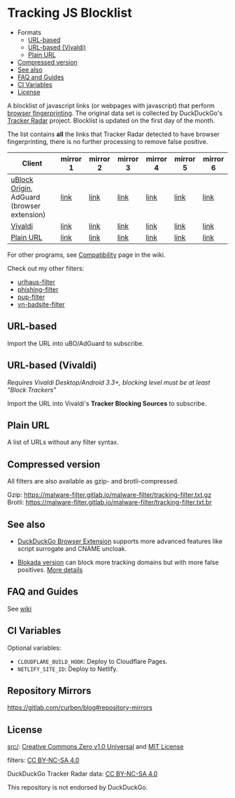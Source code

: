 # Tracking JS Blocklist

- Formats
  - [URL-based](#url-based)
  - [URL-based (Vivaldi)](#url-based-vivaldi)
  - [Plain URL](#plain-url)
- [Compressed version](#compressed-version)
- [See also](#see-also)
- [FAQ and Guides](#faq-and-guides)
- [CI Variables](#ci-variables)
- [License](#license)

A blocklist of javascript links (or webpages with javascript) that perform [browser fingerprinting](https://en.wikipedia.org/wiki/Web_tracking). The original data set is collected by DuckDuckGo's [Tracker Radar](https://github.com/duckduckgo/tracker-radar) project. Blocklist is updated on the first day of the month.

The list contains **all** the links that Tracker Radar detected to have browser fingerprinting, there is no further processing to remove false positive.

| Client                                                   | mirror 1                                                                            | mirror 2                                                                      | mirror 3                                                                       | mirror 4                                                                             | mirror 5                                                             | mirror 6                                                              |
| -------------------------------------------------------- | ----------------------------------------------------------------------------------- | ----------------------------------------------------------------------------- | ------------------------------------------------------------------------------ | ------------------------------------------------------------------------------------ | -------------------------------------------------------------------- | --------------------------------------------------------------------- |
| [uBlock Origin](#url-based), AdGuard (browser extension) | [link](https://malware-filter.gitlab.io/malware-filter/tracking-filter.txt)         | [link](https://curbengh.github.io/malware-filter/tracking-filter.txt)         | [link](https://curbengh.github.io/tracking-filter/tracking-filter.txt)         | [link](https://malware-filter.gitlab.io/tracking-filter/tracking-filter.txt)         | [link](https://malware-filter.pages.dev/tracking-filter.txt)         | [link](https://tracking-filter.pages.dev/tracking-filter.txt)         |
| [Vivaldi](#url-based-vivaldi)                            | [link](https://malware-filter.gitlab.io/malware-filter/tracking-filter-vivaldi.txt) | [link](https://curbengh.github.io/malware-filter/tracking-filter-vivaldi.txt) | [link](https://curbengh.github.io/tracking-filter/tracking-filter-vivaldi.txt) | [link](https://malware-filter.gitlab.io/tracking-filter/tracking-filter-vivaldi.txt) | [link](https://malware-filter.pages.dev/tracking-filter-vivaldi.txt) | [link](https://tracking-filter.pages.dev/tracking-filter-vivaldi.txt) |
| [Plain URL](#plain-url)                                  | [link](https://malware-filter.gitlab.io/malware-filter/tracking-data.txt)           | [link](https://curbengh.github.io/malware-filter/tracking-data.txt)           | [link](https://curbengh.github.io/tracking-filter/tracking-data.txt)           | [link](https://malware-filter.gitlab.io/tracking-filter/tracking-data.txt)           | [link](https://malware-filter.pages.dev/tracking-data.txt)           | [link](https://tracking-filter.pages.dev/tracking-data.txt)           |

For other programs, see [Compatibility](https://gitlab.com/malware-filter/malware-filter/wikis/compatibility) page in the wiki.

Check out my other filters:

- [urlhaus-filter](https://gitlab.com/malware-filter/urlhaus-filter)
- [phishing-filter](https://gitlab.com/malware-filter/phishing-filter)
- [pup-filter](https://gitlab.com/malware-filter/pup-filter)
- [vn-badsite-filter](https://gitlab.com/malware-filter/vn-badsite-filter)

## URL-based

Import the URL into uBO/AdGuard to subscribe.

## URL-based (Vivaldi)

_Requires Vivaldi Desktop/Android 3.3+, blocking level must be at least "Block Trackers"_

Import the URL into Vivaldi's **Tracker Blocking Sources** to subscribe.

## Plain URL

A list of URLs without any filter syntax.

## Compressed version

All filters are also available as gzip- and brotli-compressed.

Gzip: https://malware-filter.gitlab.io/malware-filter/tracking-filter.txt.gz
Brotli: https://malware-filter.gitlab.io/malware-filter/tracking-filter.txt.br

## See also

- [DuckDuckGo Browser Extension](https://github.com/duckduckgo/duckduckgo-privacy-extension) supports more advanced features like script surrogate and CNAME uncloak.

- [Blokada version](https://blokada.org/blocklists/ddgtrackerradar/standard/hosts.txt) can block more tracking domains but with more false positives. [More details](https://community.blokada.org/t/introducing-duckduckgo-tracker-radar-to-blokada/469)

## FAQ and Guides

See [wiki](https://gitlab.com/malware-filter/malware-filter/-/wikis/home)

## CI Variables

Optional variables:

- `CLOUDFLARE_BUILD_HOOK`: Deploy to Cloudflare Pages.
- `NETLIFY_SITE_ID`: Deploy to Netlify.

## Repository Mirrors

https://gitlab.com/curben/blog#repository-mirrors

## License

[src/](src/): [Creative Commons Zero v1.0 Universal](LICENSE-CC0.md) and [MIT License](LICENSE)

filters: [CC BY-NC-SA 4.0](https://creativecommons.org/licenses/by-nc-sa/4.0/)

DuckDuckGo Tracker Radar data: [CC BY-NC-SA 4.0](https://creativecommons.org/licenses/by-nc-sa/4.0/)

This repository is not endorsed by DuckDuckGo.
